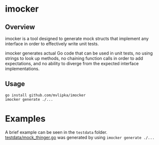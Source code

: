 # imocker

## Overview
imocker is a tool designed to generate mock structs that implement any interface in order to effectively write unit tests.

imocker generates actual Go code that can be used in unit tests, no using strings to look up methods, no chaining function calls in order to add expectations, and no ability to diverge from the expected interface implementations.

## Usage
```
go install github.com/mvlipka/imocker
imocker generate ./...
```

# Examples
A brief example can be seen in the `testdata` folder.  
[testdata/mock_thinger.go](testdata/mock_thinger.go) was generated by using `imocker generate ./...`